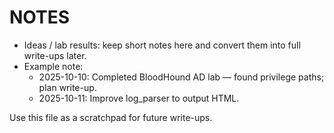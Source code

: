 # NOTES

- Ideas / lab results: keep short notes here and convert them into full write-ups later.
- Example note:
  - 2025-10-10: Completed BloodHound AD lab — found privilege paths; plan write-up.
  - 2025-10-11: Improve log_parser to output HTML.

Use this file as a scratchpad for future write-ups.
